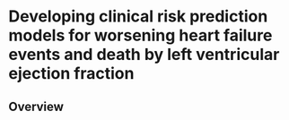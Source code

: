 # Developing clinical risk prediction models for worsening heart failure events and death by left ventricular ejection fraction

## Overview
